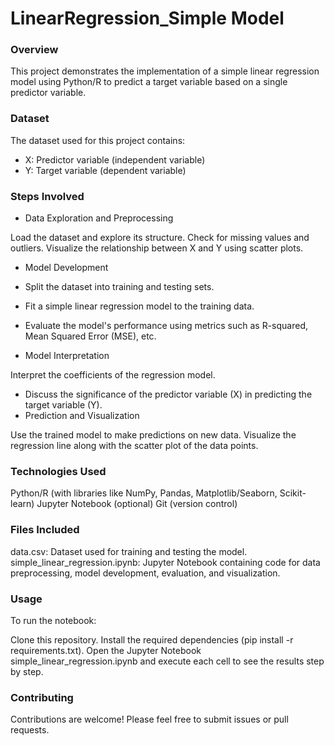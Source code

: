 # LinearRegression_Simple Model
### Overview
This project demonstrates the implementation of a simple linear regression model using Python/R to predict a target variable based on a single predictor variable.

### Dataset
The dataset used for this project contains:

- X: Predictor variable (independent variable)
- Y: Target variable (dependent variable)
### Steps Involved
- Data Exploration and Preprocessing

Load the dataset and explore its structure.
Check for missing values and outliers.
Visualize the relationship between X and Y using scatter plots.
- Model Development

- Split the dataset into training and testing sets.
- Fit a simple linear regression model to the training data.
- Evaluate the model's performance using metrics such as R-squared, Mean Squared Error (MSE), etc.
- Model Interpretation

Interpret the coefficients of the regression model.
- Discuss the significance of the predictor variable (X) in predicting the target variable (Y).
- Prediction and Visualization

Use the trained model to make predictions on new data.
Visualize the regression line along with the scatter plot of the data points.
### Technologies Used
Python/R (with libraries like NumPy, Pandas, Matplotlib/Seaborn, Scikit-learn)
Jupyter Notebook (optional)
Git (version control)
### Files Included
data.csv: Dataset used for training and testing the model.
simple_linear_regression.ipynb: Jupyter Notebook containing code for data preprocessing, model development, evaluation, and visualization.
### Usage
To run the notebook:

Clone this repository.
Install the required dependencies (pip install -r requirements.txt).
Open the Jupyter Notebook simple_linear_regression.ipynb and execute each cell to see the results step by step.

### Contributing
Contributions are welcome! Please feel free to submit issues or pull requests.
